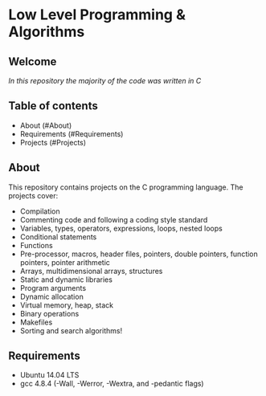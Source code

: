 # Low Level Programming & Algorithms
## Welcome
_In this repository the majority of the code was written in C_
## Table of contents
* About (#About)
* Requirements (#Requirements)
* Projects (#Projects)
## About
This repository contains projects on the C programming language. The projects cover:
* Compilation
* Commenting code and following a coding style standard
* Variables, types, operators, expressions, loops, nested loops
* Conditional statements
* Functions
* Pre-processor, macros, header files, pointers, double pointers, function pointers, pointer arithmetic
* Arrays, multidimensional arrays, structures
* Static and dynamic libraries
* Program arguments
* Dynamic allocation
* Virtual memory, heap, stack
* Binary operations
* Makefiles
* Sorting and search algorithms!
## Requirements
* Ubuntu 14.04 LTS
* gcc 4.8.4 (-Wall, -Werror, -Wextra, and -pedantic flags)
